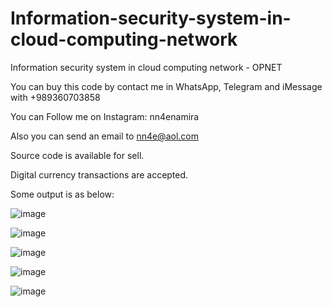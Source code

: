 # Information-security-system-in-cloud-computing-network
Information security system in cloud computing network - OPNET

You can buy this code by contact me in WhatsApp, Telegram and iMessage with +989360703858

You can Follow me on Instagram: nn4enamira

Also you can send an email to nn4e@aol.com

Source code is available for sell.

Digital currency transactions are accepted.

Some output is as below:

![image](https://github.com/user-attachments/assets/ceb3fdf5-70cc-452c-b607-12ef5823420a)

![image](https://github.com/user-attachments/assets/abc92dfe-fed7-4bf9-91c1-7492450272e5)

![image](https://github.com/user-attachments/assets/b5da7bff-0018-4e9f-9eab-cb989ce11e1e)

![image](https://github.com/user-attachments/assets/0830dcc9-71f8-4b28-a80d-380bfdb41955)

![image](https://github.com/user-attachments/assets/b59cd632-7a96-4018-b827-b21451e37008)





